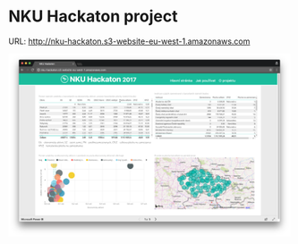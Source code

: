 NKU Hackaton project
=============

URL: http://nku-hackaton.s3-website-eu-west-1.amazonaws.com

![Alt text](screenshot.png "Project website")
